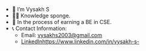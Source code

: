 - 👋 I’m Vysakh S
- 👨‍💻 Knowledge sponge.
- 🌱 In the process of earning a BE in CSE.
- 📞 Contact Information:
  - Email: vysakhs2003@gmail.com
  - [LinkedIn](https://www.linkedin.com/in/vysakh-s-/)https://www.linkedin.com/in/vysakh-s-
